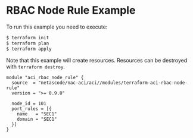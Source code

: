 <!-- BEGIN_TF_DOCS -->
# RBAC Node Rule Example

To run this example you need to execute:

```bash
$ terraform init
$ terraform plan
$ terraform apply
```

Note that this example will create resources. Resources can be destroyed with `terraform destroy`.

```hcl
module "aci_rbac_node_rule" {
  source  = "netascode/nac-aci/aci//modules/terraform-aci-rbac-node-rule"
  version = ">= 0.9.0"

  node_id = 101
  port_rules = [{
    name   = "SEC1"
    domain = "SEC1"
  }]
}
```
<!-- END_TF_DOCS -->
